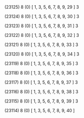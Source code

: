 (23125) 8 (0) [ 1, 3, 5, 6, 7, 8, 9, 29 ] 3 


(23124) 8 (0) [ 1, 3, 5, 6, 7, 8, 9, 30 ] 3 


(23123) 8 (0) [ 1, 3, 5, 6, 7, 8, 9, 31 ] 3 


(23122) 8 (0) [ 1, 3, 5, 6, 7, 8, 9, 32 ] 3 


(23121) 8 (0) [ 1, 3, 5, 6, 7, 8, 9, 33 ] 3 


(23120) 8 (0) [ 1, 3, 5, 6, 7, 8, 9, 34 ] 3 


(23119) 8 (0) [ 1, 3, 5, 6, 7, 8, 9, 35 ] 3 


(23118) 8 (0) [ 1, 3, 5, 6, 7, 8, 9, 36 ] 3 


(23117) 8 (0) [ 1, 3, 5, 6, 7, 8, 9, 37 ] 3 


(23116) 8 (0) [ 1, 3, 5, 6, 7, 8, 9, 38 ] 3 


(23115) 8 (0) [ 1, 3, 5, 6, 7, 8, 9, 39 ] 3 


(23114) 8 (0) [ 1, 3, 5, 6, 7, 8, 9, 40 ]  

